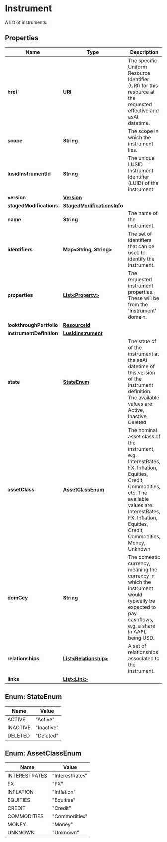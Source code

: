

# Instrument

A list of instruments.

## Properties

| Name | Type | Description | Notes |
|------------ | ------------- | ------------- | -------------|
|**href** | **URI** | The specific Uniform Resource Identifier (URI) for this resource at the requested effective and asAt datetime. |  [optional] |
|**scope** | **String** | The scope in which the instrument lies. |  [optional] |
|**lusidInstrumentId** | **String** | The unique LUSID Instrument Identifier (LUID) of the instrument. |  |
|**version** | [**Version**](Version.md) |  |  |
|**stagedModifications** | [**StagedModificationsInfo**](StagedModificationsInfo.md) |  |  [optional] |
|**name** | **String** | The name of the instrument. |  |
|**identifiers** | **Map&lt;String, String&gt;** | The set of identifiers that can be used to identify the instrument. |  |
|**properties** | [**List&lt;Property&gt;**](Property.md) | The requested instrument properties. These will be from the &#39;Instrument&#39; domain. |  [optional] |
|**lookthroughPortfolio** | [**ResourceId**](ResourceId.md) |  |  [optional] |
|**instrumentDefinition** | [**LusidInstrument**](LusidInstrument.md) |  |  [optional] |
|**state** | [**StateEnum**](#StateEnum) | The state of of the instrument at the asAt datetime of this version of the instrument definition. The available values are: Active, Inactive, Deleted |  |
|**assetClass** | [**AssetClassEnum**](#AssetClassEnum) | The nominal asset class of the instrument, e.g. InterestRates, FX, Inflation, Equities, Credit, Commodities, etc. The available values are: InterestRates, FX, Inflation, Equities, Credit, Commodities, Money, Unknown |  [optional] |
|**domCcy** | **String** | The domestic currency, meaning the currency in which the instrument would typically be expected to pay cashflows, e.g. a share in AAPL being USD. |  [optional] |
|**relationships** | [**List&lt;Relationship&gt;**](Relationship.md) | A set of relationships associated to the instrument. |  [optional] |
|**links** | [**List&lt;Link&gt;**](Link.md) |  |  [optional] |



## Enum: StateEnum

| Name | Value |
|---- | -----|
| ACTIVE | &quot;Active&quot; |
| INACTIVE | &quot;Inactive&quot; |
| DELETED | &quot;Deleted&quot; |



## Enum: AssetClassEnum

| Name | Value |
|---- | -----|
| INTERESTRATES | &quot;InterestRates&quot; |
| FX | &quot;FX&quot; |
| INFLATION | &quot;Inflation&quot; |
| EQUITIES | &quot;Equities&quot; |
| CREDIT | &quot;Credit&quot; |
| COMMODITIES | &quot;Commodities&quot; |
| MONEY | &quot;Money&quot; |
| UNKNOWN | &quot;Unknown&quot; |



